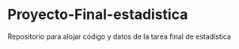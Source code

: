 # Proyecto-Final-estadistica
Repositorio para alojar código y datos de la tarea final de estadística
